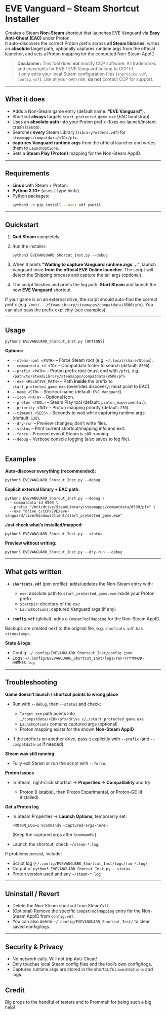 # EVE Vanguard – Steam Shortcut Installer

Creates a Steam **Non-Steam** shortcut that launches EVE Vanguard via **Easy Anti-Cheat (EAC)** under Proton.  
It auto-discovers the correct Proton prefix across **all Steam libraries**, writes an **absolute** target path, optionally captures runtime args from the official launcher, and sets a Proton mapping for the computed Non-Steam AppID.

> **Disclaimer:** This tool does **not** modify CCP software. All trademarks and copyrights for EVE / EVE Vanguard belong to CCP hf.  
> It only edits your local Steam configuration files (`shortcuts.vdf`, `config.vdf`). Use at your own risk; **do not** contact CCP for support.

---

## What it does

- Adds a Non-Steam game entry (default name: **“EVE Vanguard”**).
- Shortcut **always** targets `start_protected_game.exe` (EAC bootstrap).
- Uses an **absolute path** into your Proton prefix (fixes no-launch/instant-crash issues).
- Searches **every** Steam Library (`libraryfolders.vdf`) for `steamapps/compatdata/<ID>/pfx`.
- **captures Vanguard runtime args** from the official launcher and writes them to `LaunchOptions`.
- Sets a **Steam Play (Proton)** mapping for the Non-Steam AppID.

---

## Requirements

- **Linux** with Steam + Proton.
- **Python 3.10+** (uses `|` type hints).
- Python packages:
  ```bash
  python3 -m pip install --user vdf psutil
  ```

---

## Quickstart

1. **Quit Steam** completely.
2. Run the installer:

   ```
   python3 EVEVANGUARD_Shorcut_Inst.py --debug
   ```
3. When it prints **“Waiting to capture Vanguard runtime args …”**, launch Vanguard once **from the official EVE Online launcher**.
   The script will detect the Shipping process and capture the tail args (optional).
4. The script finishes and prints the log path.
   **Start Steam** and launch the new **EVE Vanguard** shortcut.

If your game is on an external drive, the script should auto-find the correct prefix (e.g. `/mnt/.../SteamLibrary/steamapps/compatdata/8500/pfx`).
You can also pass the prefix explicitly (see examples).

---

## Usage

```
python3 EVEVANGUARD_Shorcut_Inst.py [OPTIONS]
```

**Options:**

* `--steam-root <PATH>` – Force Steam root (e.g. `~/.local/share/Steam`).
* `--compatdata-id <ID>` – Compatdata folder to search (default: `8500`).
* `--prefix <PATH>` – Proton prefix root (must end with `/pfx`), e.g.
  `/path/to/SteamLibrary/steamapps/compatdata/8500/pfx`
* `--exe <RELATIVE_PATH>` – Path **inside** the prefix to `start_protected_game.exe`
  (overrides discovery; must point to EAC).
* `--name <STR>` – Shortcut name (default: `EVE Vanguard`).
* `--icon <PATH>` – Optional icon.
* `--proton <TOOL>` – Steam Play tool (default: `proton_experimental`).
* `--priority <INT>` – Proton mapping priority (default: `250`).
* `--timeout <SECS>` – Seconds to wait while capturing runtime args (default: `120`).
* `--dry-run` – Preview changes; don’t write files.
* `--status` – Print current shortcut/mapping info and exit.
* `--force` – Proceed even if Steam is still running.
* `--debug` – Verbose console logging (also saves to log file).

---

## Examples

**Auto-discover everything (recommended):**

```
python3 EVEVANGUARD_Shorcut_Inst.py --debug
```

**Explicit external library + EAC path:**

```
python3 EVEVANGUARD_Shorcut_Inst.py --debug \
  --compatdata-id 8500 \
  --prefix "/mnt/drive/SteamLibrary/steamapps/compatdata/8500/pfx" \
  --exe "drive_c/CCP/EVE/eve-vanguard/live/WindowsClient/start_protected_game.exe"
```

**Just check what’s installed/mapped:**

```
python3 EVEVANGUARD_Shorcut_Inst.py --status
```

**Preview without writing:**

```
python3 EVEVANGUARD_Shorcut_Inst.py --dry-run --debug
```

---

## What gets written

* **`shortcuts.vdf`** (per-profile): adds/updates the Non-Steam entry with:

  * `exe`: absolute path to `start_protected_game.exe` inside your Proton prefix
  * `StartDir`: directory of the exe
  * `LaunchOptions`: captured Vanguard args (if any)
* **`config.vdf`** (global): adds a `CompatToolMapping` for the Non-Steam AppID.

Backups are created next to the original file, e.g. `shortcuts.vdf.bak.<timestamp>`.

**State & logs:**

* Config: `~/.config/EVEVANGUARD_Shortcut_Inst/config.json`
* Logs: `~/.config/EVEVANGUARD_Shortcut_Inst/logs/run-YYYYMMDD-HHMMSS.log`

---

## Troubleshooting

**Game doesn’t launch / shortcut points to wrong place**

* Run with `--debug`, then `--status` and check:

  * `Target exe` path points into `…/compatdata/<ID>/pfx/drive_c/…/start_protected_game.exe`
  * `LaunchOptions` contains captured args (optional)
  * Proton mapping exists for the shown **Non-Steam AppID**
* If the prefix is on another drive, pass it explicitly with `--prefix` (and `--compatdata-id` if needed).

**Steam was still running**

* Fully exit Steam or run the script with `--force`.

**Proton issues**

* In Steam, right-click shortcut → **Properties → Compatibility** and try:

  * Proton 9 (stable), then Proton Experimental, or Proton-GE (if installed).

**Get a Proton log**

* In Steam Properties → **Launch Options**, temporarily set:

  ```
  PROTON_LOG=1 %command% <captured-args-here>
  ```

  (Keep the captured args after `%command%`.)
* Launch the shortcut; check `~/steam-*.log`.

If problems persist, include:

* Script log (`~/.config/EVEVANGUARD_Shortcut_Inst/logs/run-*.log`)
* Output of `python3 EVEVANGUARD_Shorcut_Inst.py --status`
* Proton version used and any `~/steam-*.log`

---

## Uninstall / Revert

* Delete the Non-Steam shortcut from Steam’s UI.
* (Optional) Remove the specific `CompatToolMapping` entry for the Non-Steam AppID from `config.vdf`.
* You can also delete `~/.config/EVEVANGUARD_Shortcut_Inst/` to clear saved config/logs.

---

## Security & Privacy

* No network calls. Will not trip Anti-Cheat!
* Only touches local Steam config files and the tool’s own config/logs.
* Captured runtime args are stored in the shortcut’s `LaunchOptions` and logs.

## Credit

Big props to the handful of testers and to Prommah for being such a big help!
